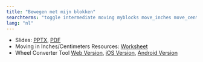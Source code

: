 ```yaml
---
title: "Bewegen met mijn blokken"
searchterms: "toggle intermediate moving myblocks move_inches move_centimeters move_centimetres move_cm wheelconverter my_blocks moving_with bewegen_met_mijn_blokken"
lang: "nl"
---
```

 <ul>
 <li class="ng-binding">Slides:
 <a href="translations/nl/intermediate/MoveDistance.pptx">PPTX</a>,
 <a href="translations/nl/intermediate/MoveDistance.pdf">PDF</a>
 </li>
 <li>Moving in Inches/Centimeters Resources:
 <a href="translations/nl/intermediate/DPIorDPCWorksheet.pdf">Worksheet</a>
 </li>
 <li>Wheel Converter Tool <a href="translations/en-us/guides//wheelconverter">Web Version</a>,
 <a href="https://itunes.apple.com/us/app/wheel-converter-for-ev3/id1042474404?ls=1&amp;mt=8">iOS Version</a>,
 <a href="https://play.google.com/store/apps/details?id=com.ev3lessons.wheelconverter">Android Version</a>
 </li>
 </ul>
